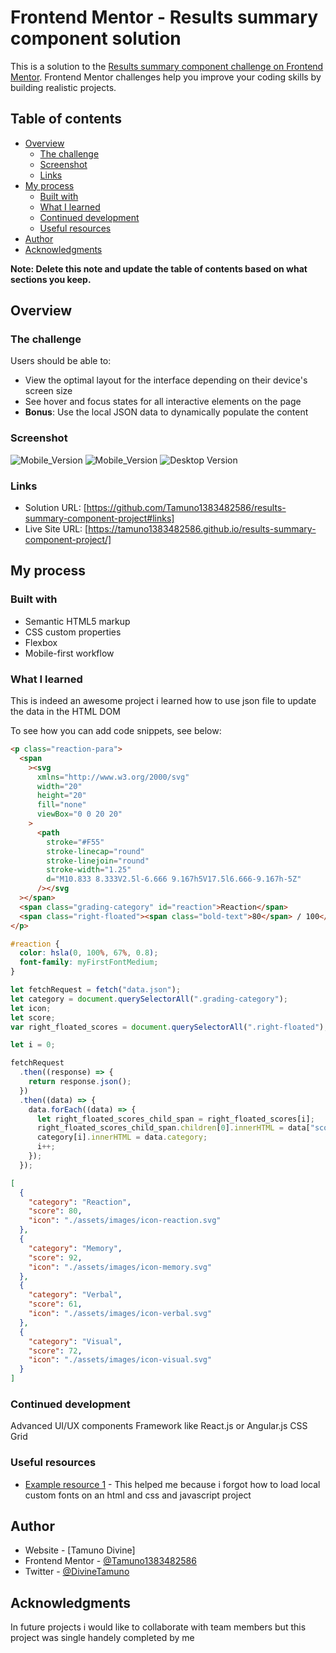 # Frontend Mentor - Results summary component solution

This is a solution to the [Results summary component challenge on Frontend Mentor](https://www.frontendmentor.io/challenges/results-summary-component-CE_K6s0maV). Frontend Mentor challenges help you improve your coding skills by building realistic projects.

## Table of contents

- [Overview](#overview)
  - [The challenge](#the-challenge)
  - [Screenshot](#screenshot)
  - [Links](#links)
- [My process](#my-process)
  - [Built with](#built-with)
  - [What I learned](#what-i-learned)
  - [Continued development](#continued-development)
  - [Useful resources](#useful-resources)
- [Author](#author)
- [Acknowledgments](#acknowledgments)

**Note: Delete this note and update the table of contents based on what sections you keep.**

## Overview

### The challenge

Users should be able to:

- View the optimal layout for the interface depending on their device's screen size
- See hover and focus states for all interactive elements on the page
- **Bonus**: Use the local JSON data to dynamically populate the content

### Screenshot

![Mobile_Version](./screenshots/mobile1.png)
![Mobile_Version](./screenshots/mobile2.png)
![Desktop Version](./screenshots/desktop.png)

### Links

- Solution URL: [https://github.com/Tamuno1383482586/results-summary-component-project#links]
- Live Site URL: [https://tamuno1383482586.github.io/results-summary-component-project/]

## My process

### Built with

- Semantic HTML5 markup
- CSS custom properties
- Flexbox
- Mobile-first workflow

### What I learned

This is indeed an awesome project i learned how to use json file to update the data in the HTML DOM

To see how you can add code snippets, see below:

```html
<p class="reaction-para">
  <span
    ><svg
      xmlns="http://www.w3.org/2000/svg"
      width="20"
      height="20"
      fill="none"
      viewBox="0 0 20 20"
    >
      <path
        stroke="#F55"
        stroke-linecap="round"
        stroke-linejoin="round"
        stroke-width="1.25"
        d="M10.833 8.333V2.5l-6.666 9.167h5V17.5l6.666-9.167h-5Z"
      /></svg
  ></span>
  <span class="grading-category" id="reaction">Reaction</span>
  <span class="right-floated"><span class="bold-text">80</span> / 100</span>
</p>
```

```css
#reaction {
  color: hsla(0, 100%, 67%, 0.8);
  font-family: myFirstFontMedium;
}
```

```js
let fetchRequest = fetch("data.json");
let category = document.querySelectorAll(".grading-category");
let icon;
let score;
var right_floated_scores = document.querySelectorAll(".right-floated");

let i = 0;

fetchRequest
  .then((response) => {
    return response.json();
  })
  .then((data) => {
    data.forEach((data) => {
      let right_floated_scores_child_span = right_floated_scores[i];
      right_floated_scores_child_span.children[0].innerHTML = data["score"];
      category[i].innerHTML = data.category;
      i++;
    });
  });
```

```json
[
  {
    "category": "Reaction",
    "score": 80,
    "icon": "./assets/images/icon-reaction.svg"
  },
  {
    "category": "Memory",
    "score": 92,
    "icon": "./assets/images/icon-memory.svg"
  },
  {
    "category": "Verbal",
    "score": 61,
    "icon": "./assets/images/icon-verbal.svg"
  },
  {
    "category": "Visual",
    "score": 72,
    "icon": "./assets/images/icon-visual.svg"
  }
]
```

### Continued development

Advanced UI/UX components
Framework like React.js or Angular.js
CSS Grid

### Useful resources

- [Example resource 1](https://chat.openai.com) - This helped me because i forgot how to load local custom fonts on an html and css and javascript project

## Author

- Website - [Tamuno Divine]
- Frontend Mentor - [@Tamuno1383482586](https://www.frontendmentor.io/profile/Tamuno1383482586)
- Twitter - [@DivineTamuno](https://mobile.twitter.com/DivineTamuno)

## Acknowledgments

In future projects i would like to collaborate with team members but this
project was single handely completed by me

```

```
